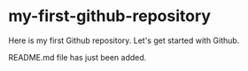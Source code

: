# my-first-github-repository
Here is my first Github repository. Let's get started with Github.

README.md file has just been added.
